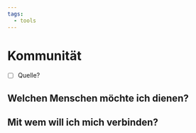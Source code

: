 ```yaml
---
tags:
  - tools
---
```


# Kommunität

- [ ] Quelle?

## Welchen Menschen möchte ich dienen?

## Mit wem will ich mich verbinden?
